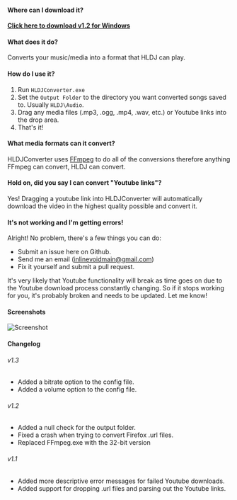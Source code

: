 #### Where can I download it?
**[Click here to download v1.2 for Windows](https://github.com/inlinevoid/HLDJConverter/releases/download/1.2/HLDJC.1.2.Full.zip)**

#### What does it do?
Converts your music/media into a format that HLDJ can play.

#### How do I use it?
1. Run `HLDJConverter.exe`
2. Set the `Output Folder` to the directory you want converted songs saved to.  Usually `HLDJ\Audio`.
3. Drag any media files (.mp3, .ogg, .mp4, .wav, etc.) or Youtube links into the drop area.
4. That's it!

#### What media formats can it convert?
HLDJConverter uses [FFmpeg](https://www.ffmpeg.org/general.html#Audio-Codecs) to do all of the conversions therefore anything FFmpeg can convert, HLDJ can convert.

#### Hold on, did you say I can convert "Youtube links"?
Yes! Dragging a youtube link into HLDJConverter will automatically download the video in the highest quality possible and convert it.

#### It's not working and I'm getting errors!
Alright!  No problem, there's a few things you can do:
* Submit an issue here on Github.
* Send me an email (inlinevoidmain@gmail.com)
* Fix it yourself and submit a pull request.

It's very likely that Youtube functionality will break as time goes on due to the Youtube download process constantly changing.  So if it stops working for you, it's probably broken and needs to be updated.  Let me know!

#### Screenshots
![Screenshot](http://i.imgur.com/h77YRC9.png)

#### Changelog
###### v1.3
- Added a bitrate option to the config file.
- Added a volume option to the config file.

###### v1.2
- Added a null check for the output folder.
- Fixed a crash when trying to convert Firefox .url files.
- Replaced FFmpeg.exe with the 32-bit version

###### v1.1
- Added more descriptive error messages for failed Youtube downloads.
- Added support for dropping .url files and parsing out the Youtube links.
